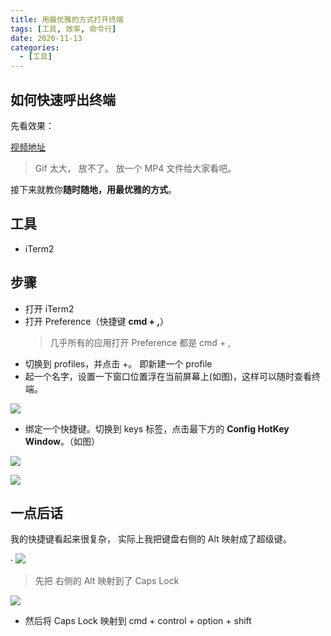 ```yaml
---
title: 用最优雅的方式打开终端
tags: [工具, 效率, 命令行]
date: 2020-11-13
categories:
  - [工具]
---
```


## 如何快速呼出终端

先看效果：

[视频地址](https://cdn.jsdelivr.net/gh/azl397985856/cdn/2020-9-3/1599135714685-Kapture%202020-09-03%20at%2019.54.50.mp4)

> Gif 太大， 放不了。 放一个 MP4 文件给大家看吧。

接下来就教你**随时随地，用最优雅的方式**。

<!-- more -->

## 工具

- iTerm2

## 步骤

- 打开 iTerm2
- 打开 Preference（快捷键 **cmd + ,**）
  > 几乎所有的应用打开 Preference 都是 cmd + ,
- 切换到 profiles，并点击 +。 即新建一个 profile
- 起一个名字，设置一下窗口位置浮在当前屏幕上(如图)，这样可以随时查看终端。

![](https://cdn.jsdelivr.net/gh/azl397985856/cdn/2020-9-3/1599134670708-image.png)

- 绑定一个快捷键。切换到 keys 标签，点击最下方的 **Config HotKey Window**。（如图）

![](https://cdn.jsdelivr.net/gh/azl397985856/cdn/2020-9-3/1599134810897-image.png)

![](https://cdn.jsdelivr.net/gh/azl397985856/cdn/2020-9-3/1599134871797-image.png)

## 一点后话

我的快捷键看起来很复杂， 实际上我把键盘右侧的 Alt 映射成了超级键。

·
![](https://cdn.jsdelivr.net/gh/azl397985856/cdn/2020-9-3/1599134952414-image.png)

> 先把 右侧的 Alt 映射到了 Caps Lock

![](https://cdn.jsdelivr.net/gh/azl397985856/cdn/2020-9-3/1599134970972-image.png)

- 然后将 Caps Lock 映射到 cmd + control + option + shift
